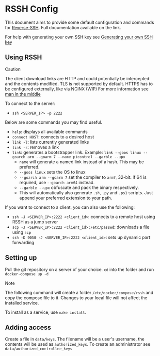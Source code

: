 # RSSH Config

This document aims to provide some default configuration and commands for [Reverse-SSH](https://github.com/NHAS/reverse_ssh).
Full documentation available on the link.

For help with generating your own SSH key see [Generating your own SSH key](misc/sshkey.md)

## Using RSSH

> [!CAUTION]
> The client download links are HTTP and could potentially be intercepted and the contents modified.
> TLS is not supported by default. HTTPS has to be configured externally, like via NGINX (WIP)
> For more information see [man in the middle](https://en.wikipedia.org/wiki/Man-in-the-middle_attack)

To connect to the server:

- `ssh <SERVER_IP> -p 2222`

Below are some commands you may find useful.

- `help`: displays all available commands
- `connect HOST`: connects to a desired host
- `link -l`: lists currently generated links
- `link -r`: removes a link
- `link`: generates a bootstrapper link. Example: `link --goos linux --goarch arm --goarm 7 --name picontrol --garble --upx`
  - `name` will generate a named link instead of a hash. This may be preferred.
  - `--goos linux` sets the OS to linux
  - `--goarch arm --goarm 7` set the compiler to `arm7`, 32-bit. If 64 is required, use `--goarch arm64` instead.
  - `--garble --upx` obfuscate and pack the binary respectively.
  - This will automatically also generate `.sh`, `.py` and `.ps1` scripts. Just append your preferred extension to your path.
 
If you want to connect to a client, you can also use the following:

- `ssh -J <SERVER_IP>:2222 <client_id>`: connects to a remote host using RSSH as a jump server
- `scp -J <SERVER_IP>:2222 <client_id>:/etc/passwd`: downloads a file using `scp`
- `ssh -D 9050 -J <SERVER_IP>:2222 <client_id>`: sets up dynamic port forwarding

## Setting up

Pull the git repository on a server of your choice. `cd` into the folder and run `docker-compose up -d`

> [!NOTE]  
> The following command will create a folder `/etc/docker/compose/rssh` and copy the compose file to it.
> Changes to your local file will not affect the installed service.

To install as a service, use `make install`.

## Adding access

Create a file in `data/keys`. The filename will be a user's username, the contents will be used as `authorized_keys`. To create an administrator see `data/authorized_controllee_keys`
